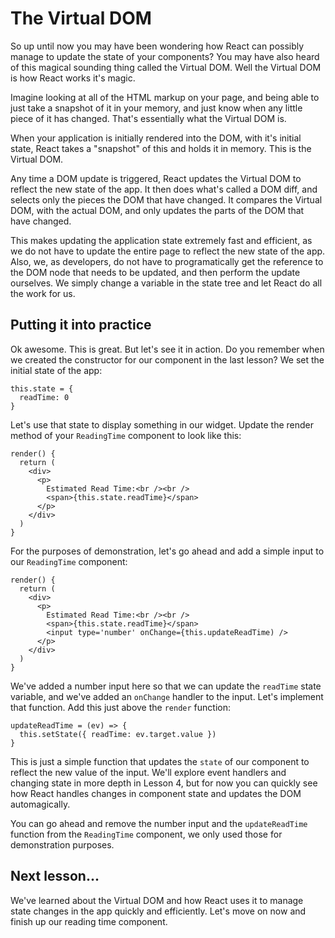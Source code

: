 # The Virtual DOM

So up until now you may have been wondering how React can possibly manage
to update the state of your components? You may have also heard of this
magical sounding thing called the Virtual DOM. Well the Virtual DOM is how
React works it's magic.

Imagine looking at all of the HTML markup on your page, and being able to
just take a snapshot of it in your memory, and just know when any little piece
of it has changed. That's essentially what the Virtual DOM is.

When your application is initially rendered into the DOM, with it's initial
state, React takes a "snapshot" of this and holds it in memory. This is the
Virtual DOM.

Any time a DOM update is triggered, React updates the Virtual DOM to reflect
the new state of the app. It then does what's called a DOM diff, and selects
only the pieces the DOM that have changed. It compares the Virtual DOM, with
the actual DOM, and only updates the parts of the DOM that have changed.

This makes updating the application state extremely fast and efficient, as
we do not have to update the entire page to reflect the new state of the app.
Also, we, as developers, do not have to programatically get the reference to
the DOM node that needs to be updated, and then perform the update ourselves.
We simply change a variable in the state tree and let React do all the work
for us.

## Putting it into practice

Ok awesome. This is great. But let's see it in action. Do you remember when
we created the constructor for our component in the last lesson? We set
the initial state of the app:
```es6
this.state = {
  readTime: 0
}
```

Let's use that state to display something in our widget. Update the render
method of your `ReadingTime` component to look like this:
```es6
render() {
  return (
    <div>
      <p>
        Estimated Read Time:<br /><br />
        <span>{this.state.readTime}</span>
      </p>
    </div>
  )
}
```

For the purposes of demonstration, let's go ahead and add a simple input to
our `ReadingTime` component:
```es6
render() {
  return (
    <div>
      <p>
        Estimated Read Time:<br /><br />
        <span>{this.state.readTime}</span>
        <input type='number' onChange={this.updateReadTime) />
      </p>
    </div>
  )
}
```

We've added a number input here so that we can update the `readTime` state
variable, and we've added an `onChange` handler to the input. Let's implement
that function. Add this just above the `render` function:
```es6
updateReadTime = (ev) => {
  this.setState({ readTime: ev.target.value })
}
```

This is just a simple function that updates the `state` of our component to
reflect the new value of the input. We'll explore event handlers and changing
state in more depth in Lesson 4, but for now you can quickly see how React
handles changes in component state and updates the DOM automagically.

You can go ahead and remove the number input and the `updateReadTime` function
from the `ReadingTime` component, we only used those for demonstration purposes.

## Next lesson...
We've learned about the Virtual DOM and how React uses it to manage state
changes in the app quickly and efficiently. Let's move on now and finish up our
reading time component.
